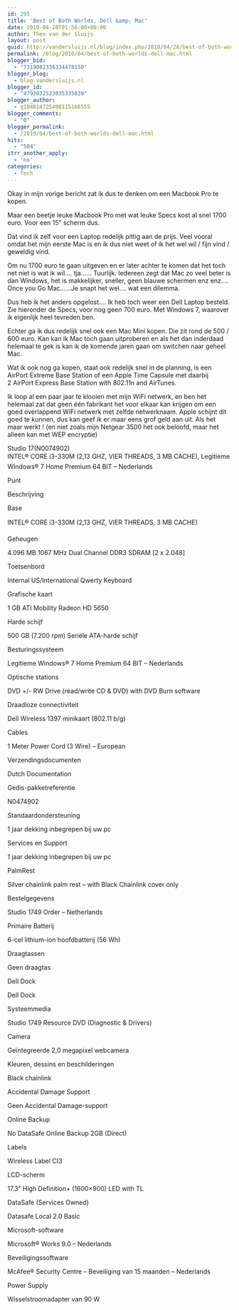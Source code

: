 ```yaml
---
id: 295
title: 'Best of Both Worlds, Dell &amp; Mac'
date: 2010-04-28T01:56:00+00:00
author: Theo van der Sluijs
layout: post
guid: http://vandersluijs.nl/blog/index.php/2010/04/28/best-of-both-worlds-dell-mac/
permalink: /blog/2010/04/best-of-both-worlds-dell-mac.html
blogger_bid:
  - "7319082336334478150"
blogger_blog:
  - blog.vandersluijs.nl
blogger_id:
  - "4793032523035335839"
blogger_author:
  - g104814725400115166555
blogger_comments:
  - "0"
blogger_permalink:
  - /2010/04/best-of-both-worlds-dell-mac.html
hits:
  - "504"
itrr_another_apply:
  - 'no'
categories:
  - Tech
---
```

Okay in mijn vorige bericht zat ik dus te denken om een Macbook Pro te kopen.

Maar een beetje leuke Macbook Pro met wat leuke Specs kost al snel 1700 euro. Voor een 15” scherm dus.

Dat vind ik zelf voor een Laptop redelijk pittig aan de prijs. Veel vooral omdat het mijn eerste Mac is en ik dus niet weet of ik het wel wil / fijn vind / geweldig vind.

Om nu 1700 euro te gaan uitgeven en er later achter te komen dat het toch net niet is wat ik wil…. tja…… Tuurlijk. Iedereen zegt dat Mac zo veel beter is dan Windows, het is makkelijker, sneller, geen blauwe schermen enz enz…. Once you Go Mac……Je snapt het wel…. wat een dilemma.

Dus heb ik het anders opgelost…. Ik heb toch weer een Dell Laptop besteld. Zie hieronder de Specs, voor nog geen 700 euro. Met Windows 7, waarover ik eigenlijk heel tevreden ben.

Echter ga ik dus redelijk snel ook een Mac Mini kopen. Die zit rond de 500 / 600 euro. Kan kan ik Mac toch gaan uitproberen en als het dan inderdaad helemaal te gek is kan ik de komende jaren gaan om switchen naar geheel Mac.

Wat ik ook nog ga kopen, staat ook redelijk snel in de planning, is een AirPort Extreme Base Station of een Apple Time Capsule met daarbij 2 AirPort Express Base Station with 802.11n and AirTunes.

Ik loop al een paar jaar te klooien met mijn WiFi netwerk, en ben het helemaal zat dat geen één fabrikant het voor elkaar kan krijgen om een goed overlappend WiFi netwerk met zelfde netwerknaam. Apple schijnt dit goed te kunnen, dus kan geef ik er maar eens grof geld aan uit. Als het maar werkt ! (en niet zoals mijn Netgear 3500 het ook beloofd, maar het alleen kan met WEP encryptie)

Studio 17(N0074902)    
INTEL® CORE i3-330M (2,13 GHZ, VIER THREADS, 3 MB CACHE), Legitieme Windows® 7 Home Premium 64 BIT &#8211; Nederlands

Punt

Beschrijving

Base

INTEL® CORE i3-330M (2,13 GHZ, VIER THREADS, 3 MB CACHE)

Geheugen

4.096 MB 1067 MHz Dual Channel DDR3 SDRAM [2 x 2.048]

Toetsenbord

Internal US/International Qwerty Keyboard

Grafische kaart

1 GB ATI Mobility Radeon HD 5650

Harde schijf

500 GB (7.200 rpm) Seriële ATA-harde schijf

Besturingssysteem

Legitieme Windows® 7 Home Premium 64 BIT &#8211; Nederlands

Optische stations

DVD +/- RW Drive (read/write CD & DVD) with DVD Burn software

Draadloze connectiviteit

Dell Wireless 1397 minikaart (802.11 b/g)

Cables

1 Meter Power Cord (3 Wire) &#8211; European

Verzendingsdocumenten

Dutch Documentation

Gedis-pakketreferentie

N0474902

Standaardondersteuning

1 jaar dekking inbegrepen bij uw pc

Services en Support

1 jaar dekking inbegrepen bij uw pc

PalmRest

Silver chainlink palm rest – with Black Chainlink cover only

Bestelgegevens

Studio 1749 Order &#8211; Netherlands

Primaire Batterij

6-cel lithium-ion hoofdbatterij (56 Wh)

Draagtassen

Geen draagtas

Dell Dock

Dell Dock

Systeemmedia

Studio 1749 Resource DVD (Diagnostic & Drivers)

Camera

Geïntegreerde 2,0 megapixel webcamera

Kleuren, dessins en beschilderingen

Black chainlink

Accidental Damage Support

Geen Accidental Damage-support

Online Backup

No DataSafe Online Backup 2GB (Direct)

Labels

Wireless Label CI3

LCD-scherm

17.3” High Definition+ (1600&#215;900) LED with TL

DataSafe (Services Owned)

Datasafe Local 2.0 Basic

Microsoft-software

Microsoft® Works 9.0 &#8211; Nederlands

Beveiligingssoftware

McAfee® Security Centre &#8211; Beveiliging van 15 maanden &#8211; Nederlands

Power Supply

Wisselstroomadapter van 90 W